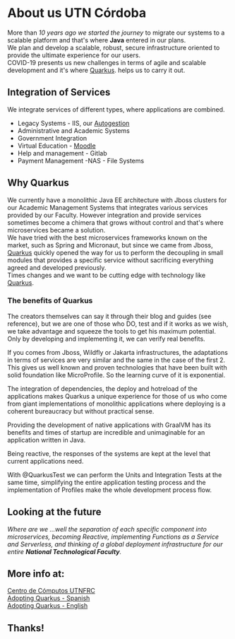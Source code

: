 # About us UTN Córdoba

More than *10 years ago we started the journey* to migrate our systems to a scalable platform and that's where **Java** entered in our plans.  
We plan and develop a scalable, robust, secure infrastructure oriented to provide the ultimate experience for our users.  
COVID-19 presents us new challenges in terms of agile and scalable development and it's where [Quarkus](https://quarkus.io/). helps us to carry it out.  


## Integration of Services  
We integrate services of different types, where applications are combined.  

- Legacy Systems - IIS, our [Autogestion](https://autogestion.frc.utn.edu.ar/)   
- Administrative and Academic Systems  
- Government Integration  
- Virtual Education - [Moodle](https://uv.frc.utn.edu.ar/)  
- Help and management - Gitlab  
- Payment Management -NAS - File Systems  


## Why Quarkus
We currently have a monolithic Java EE architecture with Jboss clusters for our Academic Management Systems that integrates various services provided by our Faculty. However integration and provide services sometimes become a chimera that grows without control and that's where microservices became a solution.  
We have tried with the best microservices frameworks known on the market, such as Spring and Micronaut, but since we came from Jboss, [Quarkus](https://quarkus.io/) quickly opened the way for us to perform the decoupling in small modules that provides a specific service without sacrificing everything agreed and developed previously.  
Times changes and we want to be cutting edge with technology like [Quarkus](https://quarkus.io/).


### The benefits of Quarkus
The creators themselves can say it through their blog and guides (see reference), but we are one of those who DO, test and if it works as we wish, we take advantage and squeeze the tools to get his maximum potential. Only by developing and implementing it, we can verify real benefits.  

If you comes from Jboss, Wildfly or Jakarta infrastructures, the adaptations in terms of services are very similar and the same in the case of the first 2. This gives us well known and proven technologies that have been built with solid foundation like MicroProfile. So the learning curve of it is exponential.  

The integration of dependencies, the deploy and hotreload of the applications makes Quarkus a unique experience for those of us who come from giant implementations of monolithic applications where deploying is a coherent bureaucracy but without practical sense.  

Providing the development of native applications with GraalVM has its benefits and times of startup are incredible and unimaginable for an application written in Java.  

Being reactive, the responses of the systems are kept at the level that current applications need.  

With @QuarkusTest we can perform the Units and Integration Tests at the same time, simplifying the entire application testing process and the implementation of Profiles make the whole development process flow.  


## Looking at the future
*Where are we ...well the separation of each specific component into microservices, becoming Reactive, implementing Functions as a Service and Serverless, and thinking of a global deployment infrastructure for our entire **National Technological Faculty**.*

## More info at:
[Centro de Cómputos UTNFRC](http://www.frc.utn.edu.ar/computos/)  
[Adopting Quarkus - Spanish](https://www.frc.utn.edu.ar/computos/tech/#n9016)  
[Adopting Quarkus - English](https://www.frc.utn.edu.ar/computos/tech/#n9017)  

## Thanks!
